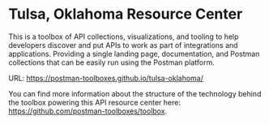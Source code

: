 # Tulsa, Oklahoma Resource Center
This is a toolbox of API collections, visualizations, and tooling to help developers discover and put APIs to work as part of integrations and applications. Providing a single landing page, documentation, and Postman collections that can be easily run using the Postman platform.

URL: https://postman-toolboxes.github.io/tulsa-oklahoma/

You can find more information about the structure of the technology behind the toolbox powering this API resource center here: https://github.com/postman-toolboxes/toolbox.
